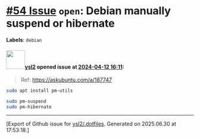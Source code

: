 # [\#54 Issue](https://github.com/ysl2/.dotfiles/issues/54) `open`: Debian manually suspend or hibernate
**Labels**: `debian`


#### <img src="https://avatars.githubusercontent.com/u/39717545?u=3a56d7b47e1688f70c83e440ba0835f8d24c43e3&v=4" width="50">[ysl2](https://github.com/ysl2) opened issue at [2024-04-12 16:11](https://github.com/ysl2/.dotfiles/issues/54):

> Ref: https://askubuntu.com/a/187747

```bash
sudo apt install pm-utils

sudo pm-suspend
sudo pm-hibernate
```




-------------------------------------------------------------------------------



[Export of Github issue for [ysl2/.dotfiles](https://github.com/ysl2/.dotfiles). Generated on 2025.06.30 at 17:53:18.]
